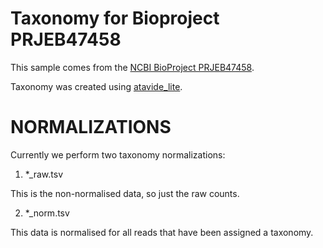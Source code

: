 # Taxonomy for Bioproject PRJEB47458

This sample comes from the [NCBI BioProject PRJEB47458](https://www.ncbi.nlm.nih.gov/bioproject/?term=PRJEB47458).

Taxonomy was created using [atavide_lite](https://github.com/linsalrob/atavide_lite).



# NORMALIZATIONS

Currently we perform two taxonomy normalizations:

1. *_raw.tsv

This is the non-normalised data, so just the raw counts. 

2. *_norm.tsv

This data is normalised for all reads that have been assigned a taxonomy.
